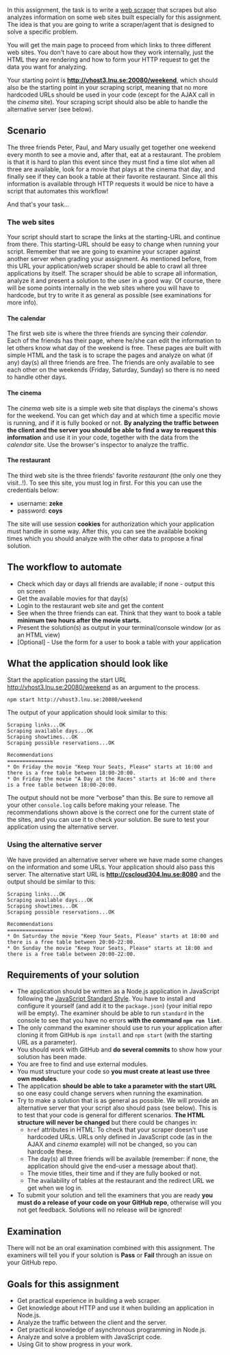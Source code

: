 In this assignment, the task is to write a [web scraper](https://en.wikipedia.org/wiki/Web_scraping) that scrapes but also analyzes information on some web sites built especially for this assignment. The idea is that you are going to write a scraper/agent that is designed to solve a specific problem.

You will get the main page to proceed from which links to three different web sites. You don't have to care about how they work internally, just the HTML they are rendering and how to form your HTTP request to get the data you want for analyzing.

Your starting point is **<http://vhost3.lnu.se:20080/weekend>**, which should also be the starting point in your scraping script, meaning that no more hardcoded URLs should be used in your code (except for the AJAX call in the *cinema* site). Your scraping script should also be able to handle the alternative server (see below).

## Scenario

The three friends Peter, Paul, and Mary usually get together one weekend every month to see a movie and, after that, eat at a restaurant. The problem is that it is hard to plan this event since they must find a time slot when all three are available, look for a movie that plays at the cinema that day, and finally see if they can book a table at their favorite restaurant. Since all this information is available through HTTP requests it would be nice to have a script that automates this workflow!

And that's your task...

### The web sites

Your script should start to scrape the links at the starting-URL and continue from there. This starting-URL should be easy to change when running your script. Remember that we are going to examine your scraper against another server when grading your assignment. As mentioned before, from this URL your application/web scraper should be able to crawl all three applications by itself. The scraper should be able to scrape all information, analyze it and present a solution to the user in a good way. Of course, there will be some points internally in the web sites where you will have to hardcode, but try to write it as general as possible (see examinations for more info).

#### The calendar

The first web site is where the three friends are syncing their *calendar*. Each of the friends has their page, where he/she can edit the information to let others know what day of the weekend is free. These pages are built with simple HTML and the task is to scrape the pages and analyze on what (if any) day(s) all three friends are free. The friends are only available to see each other on the weekends (Friday, Saturday, Sunday) so there is no need to handle other days.

#### The cinema

The *cinema* web site is a simple web site that displays the cinema's shows for the weekend. You can get which day and at which time a specific movie is running, and if it is fully booked or not. **By analyzing the traffic between the client and the server you should be able to find a way to request this information** and use it in your code, together with the data from the *calendar* site. Use the browser's inspector to analyze the traffic.

#### The restaurant

The third web site is the three friends' favorite *restaurant* (the only one they visit..!). To see this site, you must log in first. For this you can use the credentials below:

* username: **zeke**
* password: **coys**

The site will use session **cookies** for authorization which your application must handle in some way. After this, you can see the available booking times which you should analyze with the other data to propose a final solution.

## The workflow to automate

* Check which day or days all friends are available; if none - output this on screen
* Get the available movies for that day(s)
* Login to the restaurant web site and get the content
* See when the three friends can eat. Think that they want to book a table **minimum two hours after the movie starts.**
* Present the solution(s) as output in your terminal/console window (or as an HTML view)
* [Optional] - Use the form for a user to book a table with your application

## What the application should look like

Start the application passing the start URL <http://vhost3.lnu.se:20080/weekend> as an argument to the process.

```shell
npm start http://vhost3.lnu.se:20080/weekend
```

The output of your application should look similar to this:

```shell
Scraping links...OK
Scraping available days...OK
Scraping showtimes...OK
Scraping possible reservations...OK

Recommendations
===============
* On Friday the movie "Keep Your Seats, Please" starts at 16:00 and there is a free table between 18:00-20:00.
* On Friday the movie "A Day at the Races" starts at 16:00 and there is a free table between 18:00-20:00.
```

The output should not be more "verbose" than this. Be sure to remove all your other `console.log` calls before making your release. The recommendations shown above is the correct one for the current state of the sites, and you can use it to check your solution. Be sure to test your application using the alternative server.

### Using the alternative server

We have provided an alternative server where we have made some changes on the information and some URLs. Your application should also pass this server. The alternative start URL is **<http://cscloud304.lnu.se:8080>** and the output should be similar to this:

```shell
Scraping links...OK
Scraping available days...OK
Scraping showtimes...OK
Scraping possible reservations...OK

Recommendations
===============
* On Saturday the movie "Keep Your Seats, Please" starts at 18:00 and there is a free table between 20:00-22:00.
* On Sunday the movie "Keep Your Seats, Please" starts at 18:00 and there is a free table between 20:00-22:00.
```

## Requirements of your solution

* The application should be written as a Node.js application in JavaScript following the [JavaScript Standard Style](https://standardjs.com/). You have to install and configure it yourself (and add it to the `package.json`) (your initial repo will be empty). The examiner should be able to run `standard` in the console to see that you have no errors **with the command ```npm run lint```**.
* The only command the examiner should use to run your application after cloning it from GitHub is `npm install` and `npm start` (with the starting URL as a parameter).
* You should work with GitHub and **do several commits** to show how your solution has been made.
* You are free to find and use external modules.
* You must structure your code so **you must create at least use three own modules**.
* The application **should be able to take a parameter with the start URL** so one easy could change servers when running the examination.
* Try to make a solution that is as general as possible. We will provide an alternative server that your script also should pass (see below). This is to test that your code is general for different scenarios. **The HTML structure will never be changed** but there could be changes in:
  * `href` attributes in HTML: To check that your scraper doesn't use hardcoded URLs. URLs only defined in JavaScript code (as in the AJAX and *cinema* example) will not be changed, so you can hardcode these.
  * The day(s) all three friends will be available (remember: if none, the application should give the end-user a message about that).
  * The movie titles, their time and if they are fully booked or not.
  * The availability of tables at the restaurant and the redirect URL we get when we log in.
* To submit your solution and tell the examiners that you are ready **you must do a release of your code on your GitHub repo**, otherwise will you not get feedback. Solutions will no release will be ignored!

## Examination

There will not be an oral examination combined with this assignment. The examiners will tell you if your solution is **Pass** or **Fail** through an issue on your GitHub repo.

## Goals for this assignment

* Get practical experience in building a web scraper.
* Get knowledge about HTTP and use it when building an application in Node.js.
* Analyze the traffic between the client and the server.
* Get practical knowledge of asynchronous programming in Node.js.
* Analyze and solve a problem with JavaScript code.
* Using Git to show progress in your work.
